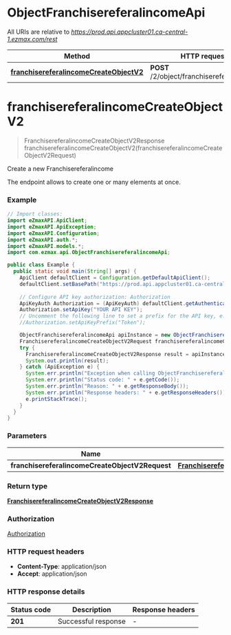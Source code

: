 # ObjectFranchisereferalincomeApi

All URIs are relative to *https://prod.api.appcluster01.ca-central-1.ezmax.com/rest*

| Method | HTTP request | Description |
|------------- | ------------- | -------------|
| [**franchisereferalincomeCreateObjectV2**](ObjectFranchisereferalincomeApi.md#franchisereferalincomeCreateObjectV2) | **POST** /2/object/franchisereferalincome | Create a new Franchisereferalincome |


<a id="franchisereferalincomeCreateObjectV2"></a>
# **franchisereferalincomeCreateObjectV2**
> FranchisereferalincomeCreateObjectV2Response franchisereferalincomeCreateObjectV2(franchisereferalincomeCreateObjectV2Request)

Create a new Franchisereferalincome

The endpoint allows to create one or many elements at once.

### Example
```java
// Import classes:
import eZmaxAPI.ApiClient;
import eZmaxAPI.ApiException;
import eZmaxAPI.Configuration;
import eZmaxAPI.auth.*;
import eZmaxAPI.models.*;
import com.ezmax.api.ObjectFranchisereferalincomeApi;

public class Example {
  public static void main(String[] args) {
    ApiClient defaultClient = Configuration.getDefaultApiClient();
    defaultClient.setBasePath("https://prod.api.appcluster01.ca-central-1.ezmax.com/rest");
    
    // Configure API key authorization: Authorization
    ApiKeyAuth Authorization = (ApiKeyAuth) defaultClient.getAuthentication("Authorization");
    Authorization.setApiKey("YOUR API KEY");
    // Uncomment the following line to set a prefix for the API key, e.g. "Token" (defaults to null)
    //Authorization.setApiKeyPrefix("Token");

    ObjectFranchisereferalincomeApi apiInstance = new ObjectFranchisereferalincomeApi(defaultClient);
    FranchisereferalincomeCreateObjectV2Request franchisereferalincomeCreateObjectV2Request = new FranchisereferalincomeCreateObjectV2Request(); // FranchisereferalincomeCreateObjectV2Request | 
    try {
      FranchisereferalincomeCreateObjectV2Response result = apiInstance.franchisereferalincomeCreateObjectV2(franchisereferalincomeCreateObjectV2Request);
      System.out.println(result);
    } catch (ApiException e) {
      System.err.println("Exception when calling ObjectFranchisereferalincomeApi#franchisereferalincomeCreateObjectV2");
      System.err.println("Status code: " + e.getCode());
      System.err.println("Reason: " + e.getResponseBody());
      System.err.println("Response headers: " + e.getResponseHeaders());
      e.printStackTrace();
    }
  }
}
```

### Parameters

| Name | Type | Description  | Notes |
|------------- | ------------- | ------------- | -------------|
| **franchisereferalincomeCreateObjectV2Request** | [**FranchisereferalincomeCreateObjectV2Request**](FranchisereferalincomeCreateObjectV2Request.md)|  | |

### Return type

[**FranchisereferalincomeCreateObjectV2Response**](FranchisereferalincomeCreateObjectV2Response.md)

### Authorization

[Authorization](../README.md#Authorization)

### HTTP request headers

 - **Content-Type**: application/json
 - **Accept**: application/json

### HTTP response details
| Status code | Description | Response headers |
|-------------|-------------|------------------|
| **201** | Successful response |  -  |

